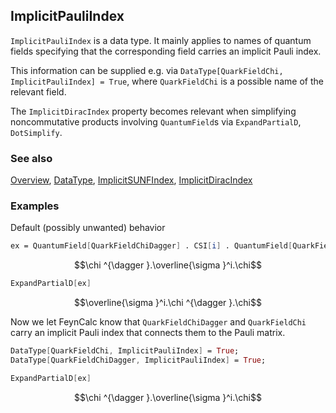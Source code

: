 ## ImplicitPauliIndex

`ImplicitPauliIndex` is a data type. It mainly applies to names of quantum fields specifying that the corresponding field carries an implicit Pauli index.

This information can be supplied e.g. via `DataType[QuarkFieldChi, ImplicitPauliIndex] = True`, where `QuarkFieldChi` is a possible name of the relevant field.

The `ImplicitDiracIndex` property becomes relevant when simplifying  noncommutative products involving `QuantumField`s via `ExpandPartialD`, `DotSimplify`.

### See also

[Overview](Extra/FeynCalc.md), [DataType](DataType.md), [ImplicitSUNFIndex](ImplicitSUNFIndex.md), [ImplicitDiracIndex](ImplicitDiracIndex.md)

### Examples

Default (possibly unwanted) behavior

```mathematica
ex = QuantumField[QuarkFieldChiDagger] . CSI[i] . QuantumField[QuarkFieldChi]
```

$$\chi ^{\dagger }.\overline{\sigma }^i.\chi$$

```mathematica
ExpandPartialD[ex]
```

$$\overline{\sigma }^i.\chi ^{\dagger }.\chi$$

Now we let FeynCalc know that `QuarkFieldChiDagger` and `QuarkFieldChi` carry an implicit Pauli index that connects them to the Pauli matrix.

```mathematica
DataType[QuarkFieldChi, ImplicitPauliIndex] = True;
DataType[QuarkFieldChiDagger, ImplicitPauliIndex] = True;
```

```mathematica
ExpandPartialD[ex]
```

$$\chi ^{\dagger }.\overline{\sigma }^i.\chi$$